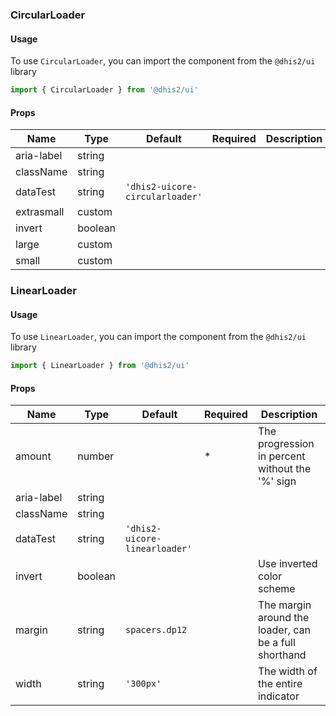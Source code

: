 ### CircularLoader

#### Usage

To use `CircularLoader`, you can import the component from the `@dhis2/ui` library  


```js
import { CircularLoader } from '@dhis2/ui'
```


#### Props

|Name|Type|Default|Required|Description|
|---|---|---|---|---|
|aria-label|string||||
|className|string||||
|dataTest|string|`'dhis2-uicore-circularloader'`|||
|extrasmall|custom||||
|invert|boolean||||
|large|custom||||
|small|custom||||

### LinearLoader

#### Usage

To use `LinearLoader`, you can import the component from the `@dhis2/ui` library  


```js
import { LinearLoader } from '@dhis2/ui'
```


#### Props

|Name|Type|Default|Required|Description|
|---|---|---|---|---|
|amount|number||*|The progression in percent without the '%' sign|
|aria-label|string||||
|className|string||||
|dataTest|string|`'dhis2-uicore-linearloader'`|||
|invert|boolean|||Use inverted color scheme|
|margin|string|`spacers.dp12`||The margin around the loader, can be a full shorthand|
|width|string|`'300px'`||The width of the entire indicator|
